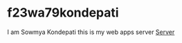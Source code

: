 # f23wa79kondepati
I am Sowmya Kondepati this is my web apps server 
[Server](https://f23wa79kondepati.onrender.com/)